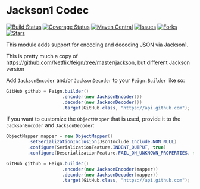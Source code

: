 Jackson1 Codec
===================

[![Build Status](https://travis-ci.org/velo/feign-jackson1.svg?branch=master)](https://travis-ci.org/velo/feign-jackson1?branch=master) 
[![Coverage Status](https://coveralls.io/repos/github/velo/feign-jackson1/badge.svg?branch=master)](https://coveralls.io/github/velo/feign-jackson1?branch=master) 
[![Maven Central](https://maven-badges.herokuapp.com/maven-central/com.marvinformatics.feign/feign-jackson1/badge.svg)](https://maven-badges.herokuapp.com/maven-central/com.marvinformatics.feign/feign-jackson1/) 
[![Issues](https://img.shields.io/github/issues/velo/feign-jackson1.svg)](https://github.com/velo/feign-jackson1/issues) 
[![Forks](https://img.shields.io/github/forks/velo/feign-jackson1.svg)](https://github.com/velo/feign-jackson1/network) 
[![Stars](https://img.shields.io/github/stars/velo/feign-jackson1.svg)](https://github.com/velo/feign-jackson1/stargazers)

This module adds support for encoding and decoding JSON via Jackson1.

This is pretty much a copy of https://github.com/Netflix/feign/tree/master/jackson, but different Jackson version

Add `JacksonEncoder` and/or `JacksonDecoder` to your `Feign.Builder` like so:

```java
GitHub github = Feign.builder()
                     .encoder(new JacksonEncoder())
                     .decoder(new JacksonDecoder())
                     .target(GitHub.class, "https://api.github.com");
```

If you want to customize the `ObjectMapper` that is used, provide it to the `JacksonEncoder` and `JacksonDecoder`:

```java
ObjectMapper mapper = new ObjectMapper()
        .setSerializationInclusion(JsonInclude.Include.NON_NULL)
        .configure(SerializationFeature.INDENT_OUTPUT, true)
        .configure(DeserializationFeature.FAIL_ON_UNKNOWN_PROPERTIES, false);

GitHub github = Feign.builder()
                     .encoder(new JacksonEncoder(mapper))
                     .decoder(new JacksonDecoder(mapper))
                     .target(GitHub.class, "https://api.github.com");
```
